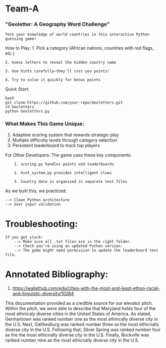 # Team-A

### "Geoletter: A Geography Word Challenge"
    
    Test your knowledge of world countries in this interactive Python guessing game!

How to Play:
    1. Pick a category (African nations, countries with red flags, etc.)

    2. Guess letters to reveal the hidden country name

    3. Use hints carefully—they'll cost you points!

    4. Try to solve it quickly for bonus points

Quick Start:

    bash
    git clone https://github.com/your-repo/Geoletters.git
    cd Geoletters
    python Geoletters.py

### What Makes This Game Unique:
1. Adaptive scoring system that rewards strategic play
2. Multiple difficulty levels through category selection
3. Persistent leaderboard to track top players

For Other Developers:
    The game uses these key components:

        1. scoring.py handles points and leaderboards

        2. hint_system.py provides intelligent clues

        3. Country data is organized in separate text files

As we built this, we practiced:

    --> Clean Python architecture
    --> User input validation

# Troubleshooting: 

    If you get stuck:
        --> Make sure all .txt files are in the right folder.
        --> Check you're using an updated Python version.
        --> The game might need permission to update the leaderboard text file.


# Annotated Bibliography:

1. https://wallethub.com/edu/cities-with-the-most-and-least-ethno-racial-and-linguistic-diversity/10264

This documentation provided as a credible source for our elevator pitch. Within the pitch, we were able to describe that Maryland holds four of the most ethnicaly diverse cities in the United States of America. As stated, Germantown was ranked number one as the most ethincally diverse city in the U.S. Next, Gaithesburg was ranked number three as the most ethicnally diverse city in the U.S. Following that, Silver Spring was ranked number four as the the most ethicnally diverse city in the U.S. Finally, Rockville was ranked number nine as the most ethicnally diverse city in the U.S.
    

